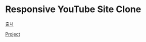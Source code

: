 # Responsive YouTube Site Clone

[출처](https://www.youtube.com/watch?v=67stn7Pu7s4)

[Project](https://haneulji27.github.io/youtube_clone/index.html)
